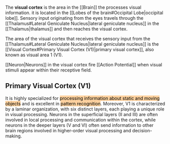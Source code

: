 The **visual cortex** is the area in the [[Brain]] the processes visual information. it is located in the [[Lobes of the brain#Occipital Lobe|occipital lobe]]. 
Sensory input originating from the eyes travels through the [[Thalamus#Lateral Geniculate Nucleus|lateral geniculate nucleus]] in the [[Thalamus|thalamus]] and then reaches the visual cortex.

The area of the visual cortex that receives the sensory input from the [[Thalamus#Lateral Geniculate Nucleus|lateral geniculate nucleus]] is the [[Visual Cortex#Primary Visual Cortex (V1)|primary visual cortex]], also known as visual area 1 (V1).

[[Neuron|Neurons]] in the visual cortex fire [[Action Potential]] when visual stimuli appear within their receptive field.

## Primary Visual Cortex (V1)
It is highly specialized for <mark style="background: #FFB86CA6;">processing information about static and moving objects</mark> and is excellent in <mark style="background: #FFB86CA6;">pattern recognition</mark>. Moreover, V1 is characterized by a laminar organization, with six distinct layers, each playing a unique role in visual processing. Neurons in the superficial layers (II and III) are often involved in local processing and communication within the cortex, while neurons in the deeper layers (V and VI) often send information to other brain regions involved in higher-order visual processing and decision-making.